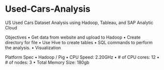 # Used-Cars-Analysis
US Used Cars Dataset Analysis using Hadoop, Tableau, and SAP Analytic Cloud

Objectives
•	Get data from website and upload to Hadoop
•	Create directory for file
•	Use Hive to create tables 
•	SQL commands to perform the analysis.
•	Visualization

Platform Spec
•	Hadoop / Pig
•	CPU Speed: 2.20GHz
•	# of CPU cores: 12
•	# of nodes: 3
•	Total Memory Size: 180gb
